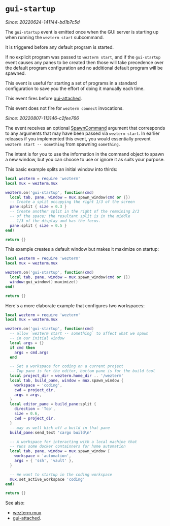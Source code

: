 # `gui-startup`

*Since: 20220624-141144-bd1b7c5d*

The `gui-startup` event is emitted once when the GUI server is starting up
when running the `wezterm start` subcommand.

It is triggered before any default program is started.

If no explicit program was passed to `wezterm start`, and if the
`gui-startup` event causes any panes to be created then those will take
precedence over the default program configuration and no additional default
program will be spawned.

This event is useful for starting a set of programs in a standard
configuration to save you the effort of doing it manually each time.

This event fires before [gui-attached](gui-attached.md).

This event does not fire for `wezterm connect` invocations.

*Since: 20220807-113146-c2fee766*

The event receives an optional [SpawnCommand](../SpawnCommand.md) argument that
corresponds to any arguments that may have been passed via `wezterm start`.
In earlier releases if you implemented this event, you would essentially
prevent `wezterm start -- something` from spawning `something`.

The intent is for you to use the information in the command object to
spawn a new window, but you can choose to use or ignore it as suits
your purpose.

This basic example splits an initial window into thirds:

```lua
local wezterm = require 'wezterm'
local mux = wezterm.mux

wezterm.on('gui-startup', function(cmd)
  local tab, pane, window = mux.spawn_window(cmd or {})
  -- Create a split occupying the right 1/3 of the screen
  pane:split { size = 0.3 }
  -- Create another split in the right of the remaining 2/3
  -- of the space; the resultant split is in the middle
  -- 1/3 of the display and has the focus.
  pane:split { size = 0.5 }
end)

return {}
```

This example creates a default window but makes it maximize on startup:

```lua
local wezterm = require 'wezterm'
local mux = wezterm.mux

wezterm.on('gui-startup', function(cmd)
  local tab, pane, window = mux.spawn_window(cmd or {})
  window:gui_window():maximize()
end)

return {}
```

Here's a more elaborate example that configures two workspaces:

```lua
local wezterm = require 'wezterm'
local mux = wezterm.mux

wezterm.on('gui-startup', function(cmd)
  -- allow `wezterm start -- something` to affect what we spawn
  -- in our initial window
  local args = {}
  if cmd then
    args = cmd.args
  end

  -- Set a workspace for coding on a current project
  -- Top pane is for the editor, bottom pane is for the build tool
  local project_dir = wezterm.home_dir .. '/wezterm'
  local tab, build_pane, window = mux.spawn_window {
    workspace = 'coding',
    cwd = project_dir,
    args = args,
  }
  local editor_pane = build_pane:split {
    direction = 'Top',
    size = 0.6,
    cwd = project_dir,
  }
  -- may as well kick off a build in that pane
  build_pane:send_text 'cargo build\n'

  -- A workspace for interacting with a local machine that
  -- runs some docker containners for home automation
  local tab, pane, window = mux.spawn_window {
    workspace = 'automation',
    args = { 'ssh', 'vault' },
  }

  -- We want to startup in the coding workspace
  mux.set_active_workspace 'coding'
end)

return {}
```

See also:
* [wezterm.mux](../wezterm.mux/index.md)
* [gui-attached](gui-attached.md).
